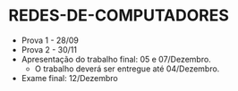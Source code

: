 # REDES-DE-COMPUTADORES
- Prova 1 - 28/09
- Prova 2 - 30/11
- Apresentação do trabalho final: 05 e 07/Dezembro.
  - O trabalho deverá ser entregue até 04/Dezembro. 
- Exame final: 12/Dezembro
